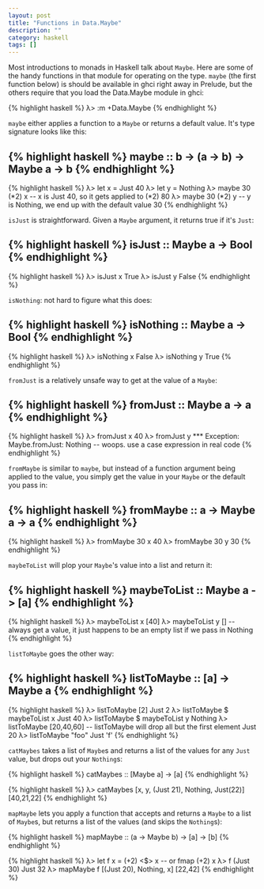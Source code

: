 ```yaml
---
layout: post
title: "Functions in Data.Maybe"
description: ""
category: haskell
tags: []
---
```


Most introductions to monads in Haskell talk about `Maybe`. Here are
some of the handy functions in that module for operating on the type.
`maybe` (the first function below) is should be available in ghci
right away in Prelude, but the others require that you load the
Data.Maybe module in ghci:

{% highlight haskell %}
λ> :m +Data.Maybe
{% endhighlight %}

`maybe` either applies a function to a `Maybe` or returns a default
value. It's type signature looks like this:

{% highlight haskell %}
maybe :: b -> (a -> b) -> Maybe a -> b
{% endhighlight %}
---
{% highlight haskell %}
λ> let x = Just 40
λ> let y = Nothing
λ> maybe 30 (*2) x -- x is Just 40, so it gets applied to (*2)
80
λ> maybe 30 (*2) y -- y is Nothing, we end up with the default value
30
{% endhighlight %}


`isJust` is straightforward. Given a `Maybe` argument, it returns true if it's `Just`:

{% highlight haskell %}
isJust :: Maybe a -> Bool
{% endhighlight %}
---
{% highlight haskell %}
λ> isJust x
True
λ> isJust y
False
{% endhighlight %}


`isNothing`: not hard to figure what this does:

{% highlight haskell %}
isNothing :: Maybe a -> Bool
{% endhighlight %}
---
{% highlight haskell %}
λ> isNothing x
False
λ> isNothing y
True
{% endhighlight %}

`fromJust` is a relatively unsafe way to get at the value of a `Maybe`:

{% highlight haskell %}
fromJust :: Maybe a -> a
{% endhighlight %}
---
{% highlight haskell %}
λ> fromJust x
40
λ> fromJust y
*** Exception: Maybe.fromJust: Nothing -- woops. use a case expression in real code
{% endhighlight %}

`fromMaybe` is similar to `maybe`, but instead of a function argument
being applied to the value, you simply get the value in your `Maybe`
or the default you pass in:

{% highlight haskell %}
fromMaybe :: a -> Maybe a -> a
{% endhighlight %}
---
{% highlight haskell %}
λ> fromMaybe 30 x
40
λ> fromMaybe 30 y
30
{% endhighlight %}

`maybeToList` will plop your `Maybe`'s value into a list and return it:

{% highlight haskell %}
maybeToList :: Maybe a -> [a]
{% endhighlight %}
---
{% highlight haskell %}
λ> maybeToList x
[40]
λ> maybeToList y
[] -- always get a value, it just happens to be an empty list if we pass in Nothing
{% endhighlight %}

`listToMaybe` goes the other way:

{% highlight haskell %}
listToMaybe :: [a] -> Maybe a
{% endhighlight %}
---
{% highlight haskell %}
λ> listToMaybe [2]
Just 2
λ> listToMaybe $ maybeToList x
Just 40
λ> listToMaybe $ maybeToList y
Nothing
λ> listToMaybe [20,40,60] -- listToMaybe will drop all but the first element
Just 20
λ> listToMaybe "foo"
Just 'f'
{% endhighlight %}

`catMaybes` takes a list of `Maybe`s and returns a list of the values
for any `Just` value, but drops out your `Nothing`s:

{% highlight haskell %}
catMaybes :: [Maybe a] -> [a]
{% endhighlight %}

{% highlight haskell %}
λ> catMaybes [x, y, (Just 21), Nothing, Just(22)]
[40,21,22]
{% endhighlight %}

`mapMaybe` lets you apply a function that accepts and returns a
`Maybe` to a list of `Maybe`s, but returns a list of the values (and
skips the `Nothing`s):

{% highlight haskell %}
mapMaybe :: (a -> Maybe b) -> [a] -> [b]
{% endhighlight %}

{% highlight haskell %}
λ> let f x = (+2) <$> x -- or fmap (+2) x
λ> f (Just 30)
Just 32
λ> mapMaybe f [(Just 20), Nothing, x]
[22,42]
{% endhighlight %}

